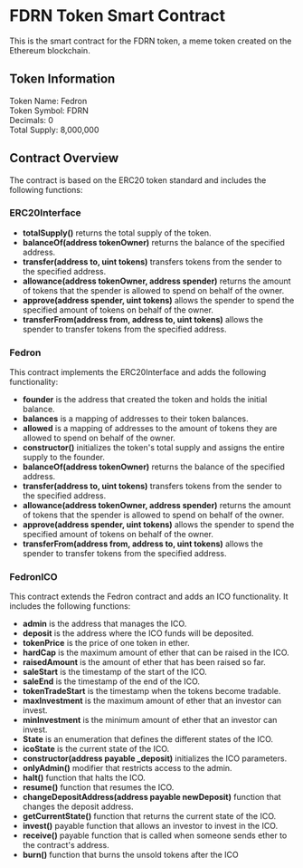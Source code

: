 # FDRN Token Smart Contract
This is the smart contract for the FDRN token, a meme token created on the Ethereum blockchain.

## Token Information
Token Name: Fedron <br>
Token Symbol: FDRN <br>
Decimals: 0 <br>
Total Supply: 8,000,000

## Contract Overview
The contract is based on the ERC20 token standard and includes the following functions:

### ERC20Interface
- **totalSupply()** returns the total supply of the token.
- **balanceOf(address tokenOwner)** returns the balance of the specified address.
- **transfer(address to, uint tokens)** transfers tokens from the sender to the specified address.
- **allowance(address tokenOwner, address spender)** returns the amount of tokens that the spender is allowed to spend on behalf of the owner.
- **approve(address spender, uint tokens)** allows the spender to spend the specified amount of tokens on behalf of the owner.
- **transferFrom(address from, address to, uint tokens)** allows the spender to transfer tokens from the specified address.

### Fedron
This contract implements the ERC20Interface and adds the following functionality:

- **founder** is the address that created the token and holds the initial balance.
- **balances** is a mapping of addresses to their token balances.
- **allowed** is a mapping of addresses to the amount of tokens they are allowed to spend on behalf of the owner.
- **constructor()** initializes the token's total supply and assigns the entire supply to the founder.
- **balanceOf(address tokenOwner)** returns the balance of the specified address.
- **transfer(address to, uint tokens)** transfers tokens from the sender to the specified address.
- **allowance(address tokenOwner, address spender)** returns the amount of tokens that the spender is allowed to spend on behalf of the owner.
- **approve(address spender, uint tokens)** allows the spender to spend the specified amount of tokens on behalf of the owner.
- **transferFrom(address from, address to, uint tokens)** allows the spender to transfer tokens from the specified address.

### FedronICO
This contract extends the Fedron contract and adds an ICO functionality. It includes the following functions:

- **admin** is the address that manages the ICO.
- **deposit** is the address where the ICO funds will be deposited.
- **tokenPrice** is the price of one token in ether.
- **hardCap** is the maximum amount of ether that can be raised in the ICO.
- **raisedAmount** is the amount of ether that has been raised so far.
- **saleStart** is the timestamp of the start of the ICO.
- **saleEnd** is the timestamp of the end of the ICO.
- **tokenTradeStart** is the timestamp when the tokens become tradable.
- **maxInvestment** is the maximum amount of ether that an investor can invest.
- **minInvestment** is the minimum amount of ether that an investor can invest.
- **State** is an enumeration that defines the different states of the ICO.
- **icoState** is the current state of the ICO.
- **constructor(address payable _deposit)** initializes the ICO parameters.
- **onlyAdmin()** modifier that restricts access to the admin.
- **halt()** function that halts the ICO.
- **resume()** function that resumes the ICO.
- **changeDepositAddress(address payable newDeposit)** function that changes the deposit address.
- **getCurrentState()** function that returns the current state of the ICO.
- **invest()** payable function that allows an investor to invest in the ICO.
- **receive()** payable function that is called when someone sends ether to the contract's address.
- **burn()** function that burns the unsold tokens after the ICO

